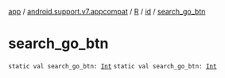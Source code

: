 [app](../../../index.md) / [android.support.v7.appcompat](../../index.md) / [R](../index.md) / [id](index.md) / [search_go_btn](./search_go_btn.md)

# search_go_btn

`static val search_go_btn: `[`Int`](https://kotlinlang.org/api/latest/jvm/stdlib/kotlin/-int/index.html)
`static val search_go_btn: `[`Int`](https://kotlinlang.org/api/latest/jvm/stdlib/kotlin/-int/index.html)